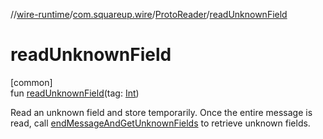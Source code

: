 //[wire-runtime](../../../index.md)/[com.squareup.wire](../index.md)/[ProtoReader](index.md)/[readUnknownField](read-unknown-field.md)

# readUnknownField

[common]\
fun [readUnknownField](read-unknown-field.md)(tag: [Int](https://kotlinlang.org/api/latest/jvm/stdlib/kotlin/-int/index.html))

Read an unknown field and store temporarily. Once the entire message is read, call [endMessageAndGetUnknownFields](end-message-and-get-unknown-fields.md) to retrieve unknown fields.
